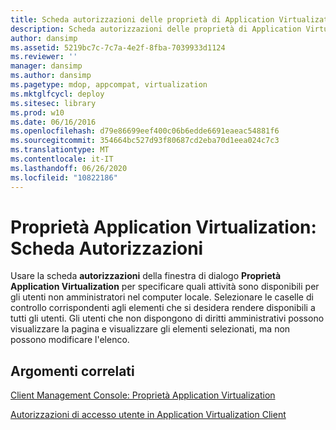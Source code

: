 ```yaml
---
title: Scheda autorizzazioni delle proprietà di Application Virtualization
description: Scheda autorizzazioni delle proprietà di Application Virtualization
author: dansimp
ms.assetid: 5219bc7c-7c7a-4e2f-8fba-7039933d1124
ms.reviewer: ''
manager: dansimp
ms.author: dansimp
ms.pagetype: mdop, appcompat, virtualization
ms.mktglfcycl: deploy
ms.sitesec: library
ms.prod: w10
ms.date: 06/16/2016
ms.openlocfilehash: d79e86699eef400c06b6edde6691eaeac54881f6
ms.sourcegitcommit: 354664bc527d93f80687cd2eba70d1eea024c7c3
ms.translationtype: MT
ms.contentlocale: it-IT
ms.lasthandoff: 06/26/2020
ms.locfileid: "10822186"
---
```

# Proprietà Application Virtualization: Scheda Autorizzazioni


Usare la scheda **autorizzazioni** della finestra di dialogo **Proprietà Application Virtualization** per specificare quali attività sono disponibili per gli utenti non amministratori nel computer locale. Selezionare le caselle di controllo corrispondenti agli elementi che si desidera rendere disponibili a tutti gli utenti. Gli utenti che non dispongono di diritti amministrativi possono visualizzare la pagina e visualizzare gli elementi selezionati, ma non possono modificare l'elenco.

## Argomenti correlati


[Client Management Console: Proprietà Application Virtualization](client-management-console-application-virtualization-properties.md)

[Autorizzazioni di accesso utente in Application Virtualization Client](user-access-permissions-in-application-virtualization-client.md)

 

 





